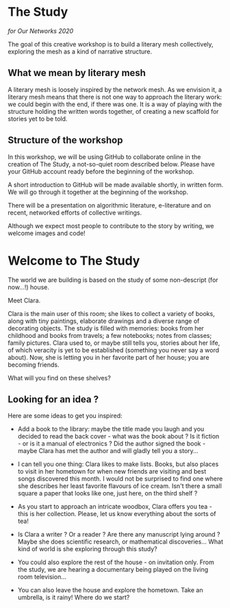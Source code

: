 # The Study
*for Our Networks 2020*

The goal of this creative workshop is to build a literary mesh collectively, exploring the mesh as a kind of narrative structure.

## What we mean by literary mesh

A literary mesh is loosely inspired by the network mesh. As we envision it, a literary mesh means that there is not one way to approach the literary work: we could begin with the end, if there was one. It is a way of playing with the structure holding the written words together, of creating a new scaffold for stories yet to be told.

## Structure of the workshop

In this workshop, we will be using GitHub to collaborate online in the creation of The Study, a not-so-quiet room described below. Please have your GitHub account ready before the beginning of the workshop.

A short introduction to GitHub will be made available shortly, in written form. We will go through it together at the beginning of the workshop.

There will be a presentation on algorithmic literature, e-literature and on recent, networked efforts of collective writings.

Although we expect most people to contribute to the story by writing, we welcome images and code!

# Welcome to The Study

The world we are building is based on the study of some non-descript (for now...!) house.

Meet Clara.

Clara is the main user of this room; she likes to collect a variety of books, along with tiny paintings, elaborate drawings and a diverse range of decorating objects. The study is filled with memories: books from her childhood and books from travels; a few notebooks; notes from classes; family pictures. Clara used to, or maybe still tells you, stories about her life, of which veracity is yet to be established (something you never say a word about). Now, she is letting you in her favorite part of her house; you are becoming friends. 

What will you find on these shelves?

## Looking for an idea ?

Here are some ideas to get you inspired:

* Add a book to the library: maybe the title made you laugh and you decided to read the back cover - what was the book about ? Is it fiction - or is it a manual of electronics ? Did the author signed the book - maybe Clara has met the author and will gladly tell you a story...

* I can tell you one thing: Clara likes to make lists. Books, but also places to visit in her hometown for when new friends are visiting and best songs discovered this month. I would not be surprised to find one where she describes her least favorite flavours of ice cream. Isn't there a small square a paper that looks like one, just here, on the third shelf ?

* As you start to approach an intricate woodbox, Clara offers you tea - this is her collection. Please, let us know everything about the sorts of tea!

* Is Clara a writer ? Or a reader ? Are there any manuscript lying around ? Maybe she does scientific research, or mathematical discoveries... What kind of world is she exploring through this study?

* You could also explore the rest of the house - on invitation only. From the study, we are hearing a documentary being played on the living room television...

* You can also leave the house and explore the hometown. Take an umbrella, is it rainy! Where do we start?

